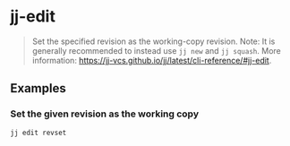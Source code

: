 # jj-edit

> Set the specified revision as the working-copy revision. Note: It is generally recommended to instead use `jj new` and `jj squash`. More information: <https://jj-vcs.github.io/jj/latest/cli-reference/#jj-edit>.

## Examples

### Set the given revision as the working copy

```bash
jj edit revset
```
